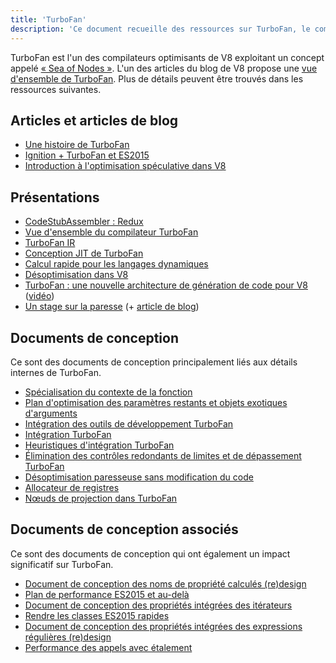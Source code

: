 ```yaml
---
title: 'TurboFan'
description: 'Ce document recueille des ressources sur TurboFan, le compilateur optimisant de V8.'
---
```

TurboFan est l'un des compilateurs optimisants de V8 exploitant un concept appelé [« Sea of Nodes »](https://darksi.de/d.sea-of-nodes/). L'un des articles du blog de V8 propose une [vue d'ensemble de TurboFan](/blog/turbofan-jit). Plus de détails peuvent être trouvés dans les ressources suivantes.

## Articles et articles de blog

- [Une histoire de TurboFan](https://benediktmeurer.de/2017/03/01/v8-behind-the-scenes-february-edition)
- [Ignition + TurboFan et ES2015](https://benediktmeurer.de/2016/11/25/v8-behind-the-scenes-november-edition)
- [Introduction à l'optimisation spéculative dans V8](https://ponyfoo.com/articles/an-introduction-to-speculative-optimization-in-v8)

## Présentations

- [CodeStubAssembler : Redux](https://docs.google.com/presentation/d/1u6bsgRBqyVY3RddMfF1ZaJ1hWmqHZiVMuPRw_iKpHlY)
- [Vue d'ensemble du compilateur TurboFan](https://docs.google.com/presentation/d/1H1lLsbclvzyOF3IUR05ZUaZcqDxo7_-8f4yJoxdMooU/edit)
- [TurboFan IR](https://docs.google.com/presentation/d/1Z9iIHojKDrXvZ27gRX51UxHD-bKf1QcPzSijntpMJBM)
- [Conception JIT de TurboFan](https://docs.google.com/presentation/d/1sOEF4MlF7LeO7uq-uThJSulJlTh--wgLeaVibsbb3tc)
- [Calcul rapide pour les langages dynamiques](https://docs.google.com/a/google.com/presentation/d/1wZVIqJMODGFYggueQySdiA3tUYuHNMcyp_PndgXsO1Y)
- [Désoptimisation dans V8](https://docs.google.com/presentation/d/1Z6oCocRASCfTqGq1GCo1jbULDGS-w-nzxkbVF7Up0u0)
- [TurboFan : une nouvelle architecture de génération de code pour V8](https://docs.google.com/presentation/d/1_eLlVzcj94_G4r9j9d_Lj5HRKFnq6jgpuPJtnmIBs88) ([vidéo](https://www.youtube.com/watch?v=M1FBosB5tjM))
- [Un stage sur la paresse](https://docs.google.com/presentation/d/1AVu1wiz6Deyz1MDlhzOWZDRn6g_iFkcqsGce1F23i-M) (+ [article de blog](/blog/lazy-unlinking))

## Documents de conception

Ce sont des documents de conception principalement liés aux détails internes de TurboFan.

- [Spécialisation du contexte de la fonction](https://docs.google.com/document/d/1CJbBtqzKmQxM1Mo4xU0ENA7KXqb1YzI6HQU8qESZ9Ic)
- [Plan d'optimisation des paramètres restants et objets exotiques d'arguments](https://docs.google.com/document/d/1DvDx3Xursn1ViV5k4rT4KB8HBfBb2GdUy3wzNfJWcKM)
- [Intégration des outils de développement TurboFan](https://docs.google.com/document/d/1zl0IA7dbPffvPPkaCmLVPttq4BYIfAe2Qy8sapkYgRE)
- [Intégration TurboFan](https://docs.google.com/document/d/1l-oZOW3uU4kSAHccaMuUMl_RCwuQC526s0hcNVeAM1E)
- [Heuristiques d'intégration TurboFan](https://docs.google.com/document/d/1VoYBhpDhJC4VlqMXCKvae-8IGuheBGxy32EOgC2LnT8)
- [Élimination des contrôles redondants de limites et de dépassement TurboFan](https://docs.google.com/document/d/1R7-BIUnIKFzqki0jR4SfEZb3XmLafa04DLDrqhxgZ9U)
- [Désoptimisation paresseuse sans modification du code](https://docs.google.com/document/d/1ELgd71B6iBaU6UmZ_lvwxf_OrYYnv0e4nuzZpK05-pg)
- [Allocateur de registres](https://docs.google.com/document/d/1aeUugkWCF1biPB4tTZ2KT3mmRSDV785yWZhwzlJe5xY)
- [Nœuds de projection dans TurboFan](https://docs.google.com/document/d/1C9P8T98P1T_r2ymuUFz2jFWLUL7gbb6FnAaRjabuOMY/edit)

## Documents de conception associés

Ce sont des documents de conception qui ont également un impact significatif sur TurboFan.

- [Document de conception des noms de propriété calculés (re)design](https://docs.google.com/document/d/1eH1R6_C3lRrLtXKw0jNqAsqJ3cBecrqqvfRzLpfq7VE)
- [Plan de performance ES2015 et au-delà](https://docs.google.com/document/d/1EA9EbfnydAmmU_lM8R_uEMQ-U_v4l9zulePSBkeYWmY)
- [Document de conception des propriétés intégrées des itérateurs](https://docs.google.com/document/d/13z1fvRVpe_oEroplXEEX0a3WK94fhXorHjcOMsDmR-8)
- [Rendre les classes ES2015 rapides](https://docs.google.com/document/d/1iCdbXuGVV8BK750wmP32eF4sCrnZ8y3Qlz0JiaLh9j8)
- [Document de conception des propriétés intégrées des expressions régulières (re)design](https://docs.google.com/document/d/1MuqFjsfaRPL2ZqzVoeMRqtcAmcJSwmHljTbRIctVVUk)
- [Performance des appels avec étalement](https://docs.google.com/document/d/1DWPizOSKqHhSJ7bdEI0HIVnner84xToEKUYqgXm3g30)
